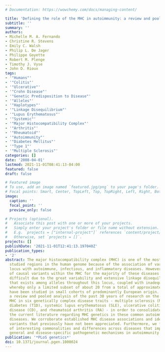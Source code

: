 ```yaml
---
# Documentation: https://wowchemy.com/docs/managing-content/

title: 'Defining the role of the MHC in autoimmunity: a review and pooled analysis'
subtitle: ''
summary: ''
authors:
- Michelle M. A. Fernando
- Christine R. Stevens
- Emily C. Walsh
- Philip L. De Jager
- Philippe Goyette
- Robert M. Plenge
- Timothy J. Vyse
- John D. Rioux
tags:
- '"Humans"'
- '"Colitis"'
- '"Ulcerative"'
- '"Crohn Disease"'
- '"Genetic Predisposition to Disease"'
- '"Alleles"'
- '"Haplotypes"'
- '"Linkage Disequilibrium"'
- '"Lupus Erythematosus"'
- '"Systemic"'
- '"Major Histocompatibility Complex"'
- '"Arthritis"'
- '"Rheumatoid"'
- '"Autoimmunity"'
- '"Diabetes Mellitus"'
- '"Type 1"'
- '"Multiple Sclerosis"'
categories: []
date: '2008-04-01'
lastmod: 2021-11-01T08:41:13-04:00
featured: false
draft: false

# Featured image
# To use, add an image named `featured.jpg/png` to your page's folder.
# Focal points: Smart, Center, TopLeft, Top, TopRight, Left, Right, BottomLeft, Bottom, BottomRight.
image:
  caption: ''
  focal_point: ''
  preview_only: false

# Projects (optional).
#   Associate this post with one or more of your projects.
#   Simply enter your project's folder or file name without extension.
#   E.g. `projects = ["internal-project"]` references `content/project/deep-learning/index.md`.
#   Otherwise, set `projects = []`.
projects: []
publishDate: '2021-11-01T12:41:13.197040Z'
publication_types:
- '2'
abstract: The major histocompatibility complex (MHC) is one of the most extensively
  studied regions in the human genome because of the association of variants at this
  locus with autoimmune, infectious, and inflammatory diseases. However, identification
  of causal variants within the MHC for the majority of these diseases has remained
  difficult due to the great variability and extensive linkage disequilibrium (LD)
  that exists among alleles throughout this locus, coupled with inadequate study design
  whereby only a limited subset of about 20 from a total of approximately 250 genes
  have been studied in small cohorts of predominantly European origin. We have performed
  a review and pooled analysis of the past 30 years of research on the role of the
  MHC in six genetically complex disease traits - multiple sclerosis (MS), type 1
  diabetes (T1D), systemic lupus erythematosus (SLE), ulcerative colitis (UC), Crohn's
  disease (CD), and rheumatoid arthritis (RA) - in order to consolidate and evaluate
  the current literature regarding MHC genetics in these common autoimmune and inflammatory
  diseases. We corroborate established MHC disease associations and identify predisposing
  variants that previously have not been appreciated. Furthermore, we find a number
  of interesting commonalities and differences across diseases that implicate both
  general and disease-specific pathogenetic mechanisms in autoimmunity.
publication: '*PLoS genetics*'
doi: 10.1371/journal.pgen.1000024
---
```

